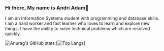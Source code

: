 ### Hi there, My name is Andri Adam👋
I am an Information Systems student with programming and database skills. I am a hard worker and fast learner who loves to learn and explore new things. I have the ability to solve technical problems which are resolved quickly.

![Anurag's GitHub stats](https://github-readme-stats.vercel.app/api?username=andriadam&count_private=true&theme=codeSTACKr&show_icons=true)
[![Top Langs](https://github-readme-stats.vercel.app/api/top-langs/?username=andriadam&layout=compact&theme=codeSTACKr&count_private=true)]
